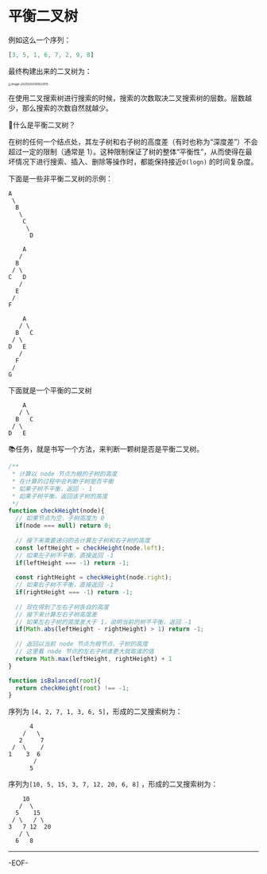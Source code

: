 # 平衡二叉树

例如这么一个序列：

```js
[3, 5, 1, 6, 7, 2, 9, 8]
```

最终构建出来的二叉树为：

<img src="https://xiejie-typora.oss-cn-chengdu.aliyuncs.com/2025-03-03-021834.png" alt="image-20250303101833915" style="zoom:40%;" />

在使用二叉搜索树进行搜索的时候，搜索的次数取决二叉搜索树的层数。层数越少，那么搜索的次数自然就越少。



 🙋什么是平衡二叉树？

在树的任何一个结点处，其左子树和右子树的高度差（有时也称为“深度差”）不会超过一定的限制（通常是 1）。这种限制保证了树的整体“平衡性”，从而使得在最坏情况下进行搜索、插入、删除等操作时，都能保持接近`O(log⁡n)` 的时间复杂度。

下面是一些非平衡二叉树的示例：

```
A
 \
  B
   \
    C
     \
      D
```

```
    A
   /
  B
 / \
C   D
   /
  E
 /
F
```

```
    A
   / \
  B   C
 / \ 
D   E
   /
  F
 /
G
```

下面就是一个平衡的二叉树

```
    A
   / \
  B   C
 / \ 
D   E
```



📚任务，就是书写一个方法，来判断一颗树是否是平衡二叉树。

```js
/**
 * 计算以 node 节点为根的子树的高度
 * 在计算的过程中会判断子树是否平衡
 * 如果子树不平衡，返回 - 1
 * 如果子树平衡，返回该子树的高度
 */
function checkHeight(node){
  // 如果节点为空，子树高度为 0
  if(node === null) return 0;
  
  // 接下来需要递归的去计算左子树和右子树的高度
  const leftHeight = checkHeight(node.left);
  // 如果左子树不平衡，直接返回 -1
  if(leftHeight === -1) return -1;
  
  const rightHeight = checkHeight(node.right);
  // 如果右子树不平衡，直接返回 -1
  if(rightHeight === -1) return -1;
  
  // 现在得到了左右子树各自的高度
  // 接下来计算左右子树高度差
  // 如果左右子树的高度差大于 1，说明当前的树不平衡，返回 -1
  if(Math.abs(leftHeight - rightHeight) > 1) return -1;
  
  // 返回以当前 node 节点为根节点，子树的高度
  // 这里看 node 节点的左右子树谁更大就取谁的值
  return Math.max(leftHeight, rightHeight) + 1
}

function isBalanced(root){
  return checkHeight(root) !== -1;
}
```



序列为 `[4, 2, 7, 1, 3, 6, 5]`，形成的二叉搜索树为：

```
      4
    /   \
   2     7
 /  \    /
1    3  6
       /
      5
```



序列为`[10, 5, 15, 3, 7, 12, 20, 6, 8]` ，形成的二叉搜索树为：

```
    10
   /  \
  5    15
 / \   / \
3   7 12  20
   / \
  6   8
```

---

-EOF-